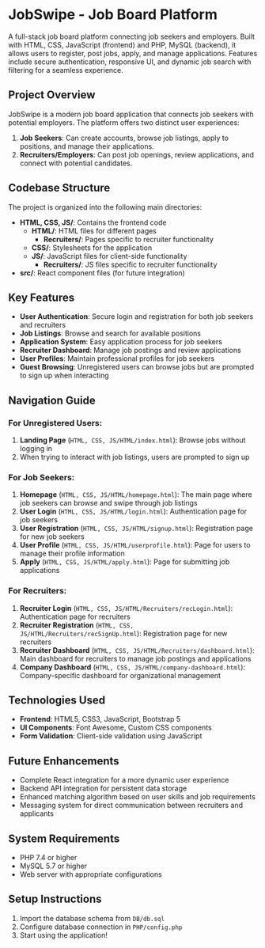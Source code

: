 # JobSwipe - Job Board Platform

A full-stack job board platform connecting job seekers and employers. Built with HTML, CSS, JavaScript (frontend) and PHP, MySQL (backend), it allows users to register, post jobs, apply, and manage applications. Features include secure authentication, responsive UI, and dynamic job search with filtering for a seamless experience.

## Project Overview

JobSwipe is a modern job board application that connects job seekers with potential employers. The platform offers two distinct user experiences:

1. **Job Seekers**: Can create accounts, browse job listings, apply to positions, and manage their applications.
2. **Recruiters/Employers**: Can post job openings, review applications, and connect with potential candidates.

## Codebase Structure

The project is organized into the following main directories:

- **HTML, CSS, JS/**: Contains the frontend code
  - **HTML/**: HTML files for different pages
    - **Recruiters/**: Pages specific to recruiter functionality
  - **CSS/**: Stylesheets for the application
  - **JS/**: JavaScript files for client-side functionality
    - **Recruiters/**: JS files specific to recruiter functionality
- **src/**: React component files (for future integration)

## Key Features

- **User Authentication**: Secure login and registration for both job seekers and recruiters
- **Job Listings**: Browse and search for available positions
- **Application System**: Easy application process for job seekers
- **Recruiter Dashboard**: Manage job postings and review applications
- **User Profiles**: Maintain professional profiles for job seekers
- **Guest Browsing**: Unregistered users can browse jobs but are prompted to sign up when interacting

## Navigation Guide

### For Unregistered Users:
1. **Landing Page** (`HTML, CSS, JS/HTML/index.html`): Browse jobs without logging in
2. When trying to interact with job listings, users are prompted to sign up

### For Job Seekers:

1. **Homepage** (`HTML, CSS, JS/HTML/homepage.html`): The main page where job seekers can browse and swipe through job listings
2. **User Login** (`HTML, CSS, JS/HTML/login.html`): Authentication page for job seekers
3. **User Registration** (`HTML, CSS, JS/HTML/signup.html`): Registration page for new job seekers
4. **User Profile** (`HTML, CSS, JS/HTML/userprofile.html`): Page for users to manage their profile information
5. **Apply** (`HTML, CSS, JS/HTML/apply.html`): Page for submitting job applications

### For Recruiters:

1. **Recruiter Login** (`HTML, CSS, JS/HTML/Recruiters/recLogin.html`): Authentication page for recruiters
2. **Recruiter Registration** (`HTML, CSS, JS/HTML/Recruiters/recSignUp.html`): Registration page for new recruiters
3. **Recruiter Dashboard** (`HTML, CSS, JS/HTML/Recruiters/dashboard.html`): Main dashboard for recruiters to manage job postings and applications
4. **Company Dashboard** (`HTML, CSS, JS/HTML/company-dashboard.html`): Company-specific dashboard for organizational management

## Technologies Used

- **Frontend**: HTML5, CSS3, JavaScript, Bootstrap 5
- **UI Components**: Font Awesome, Custom CSS components
- **Form Validation**: Client-side validation using JavaScript

## Future Enhancements

- Complete React integration for a more dynamic user experience
- Backend API integration for persistent data storage
- Enhanced matching algorithm based on user skills and job requirements
- Messaging system for direct communication between recruiters and applicants

## System Requirements

- PHP 7.4 or higher
- MySQL 5.7 or higher
- Web server with appropriate configurations

## Setup Instructions

1. Import the database schema from `DB/db.sql`
2. Configure database connection in `PHP/config.php`
3. Start using the application!
